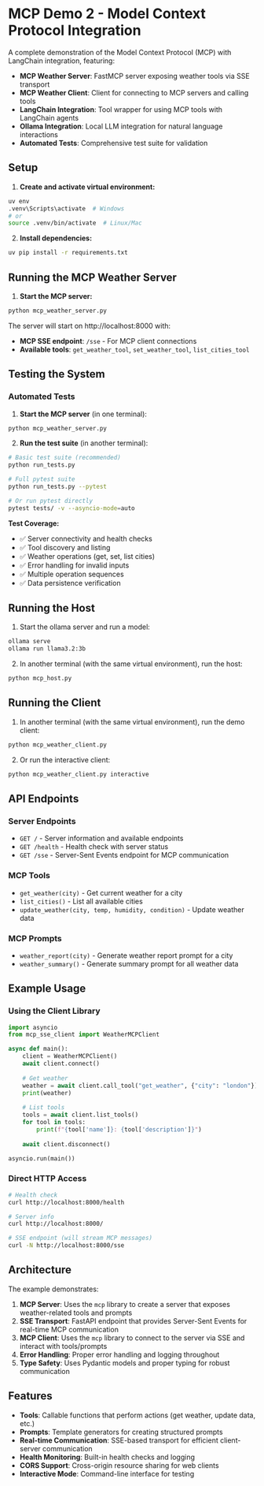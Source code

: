 # MCP Demo 2 - Model Context Protocol Integration

A complete demonstration of the Model Context Protocol (MCP) with LangChain integration, featuring:
- **MCP Weather Server**: FastMCP server exposing weather tools via SSE transport
- **MCP Weather Client**: Client for connecting to MCP servers and calling tools
- **LangChain Integration**: Tool wrapper for using MCP tools with LangChain agents
- **Ollama Integration**: Local LLM integration for natural language interactions
- **Automated Tests**: Comprehensive test suite for validation

## Setup

1. **Create and activate virtual environment:**
```bash
uv env
.venv\Scripts\activate  # Windows
# or
source .venv/bin/activate  # Linux/Mac
```

2. **Install dependencies:**
```bash
uv pip install -r requirements.txt
```

## Running the MCP Weather Server

1. **Start the MCP server:**
```bash
python mcp_weather_server.py
```

The server will start on http://localhost:8000 with:
- **MCP SSE endpoint**: `/sse` - For MCP client connections
- **Available tools**: `get_weather_tool`, `set_weather_tool`, `list_cities_tool`

## Testing the System

### Automated Tests

1. **Start the MCP server** (in one terminal):
```bash
python mcp_weather_server.py
```

2. **Run the test suite** (in another terminal):
```bash
# Basic test suite (recommended)
python run_tests.py

# Full pytest suite
python run_tests.py --pytest

# Or run pytest directly
pytest tests/ -v --asyncio-mode=auto
```

**Test Coverage:**
- ✅ Server connectivity and health checks
- ✅ Tool discovery and listing
- ✅ Weather operations (get, set, list cities)
- ✅ Error handling for invalid inputs
- ✅ Multiple operation sequences
- ✅ Data persistence verification

## Running the Host

1. Start the ollama server and run a model:
```bash
ollama serve
ollama run llama3.2:3b
```

2. In another terminal (with the same virtual environment), run the host:
```bash
python mcp_host.py
```

## Running the Client

1. In another terminal (with the same virtual environment), run the demo client:
```bash
python mcp_weather_client.py
```

2. Or run the interactive client:
```bash
python mcp_weather_client.py interactive
```

## API Endpoints

### Server Endpoints
- `GET /` - Server information and available endpoints
- `GET /health` - Health check with server status
- `GET /sse` - Server-Sent Events endpoint for MCP communication

### MCP Tools
- `get_weather(city)` - Get current weather for a city
- `list_cities()` - List all available cities
- `update_weather(city, temp, humidity, condition)` - Update weather data

### MCP Prompts
- `weather_report(city)` - Generate weather report prompt for a city
- `weather_summary()` - Generate summary prompt for all weather data

## Example Usage

### Using the Client Library
```python
import asyncio
from mcp_sse_client import WeatherMCPClient

async def main():
    client = WeatherMCPClient()
    await client.connect()
    
    # Get weather
    weather = await client.call_tool("get_weather", {"city": "london"})
    print(weather)
    
    # List tools
    tools = await client.list_tools()
    for tool in tools:
        print(f"{tool['name']}: {tool['description']}")
    
    await client.disconnect()

asyncio.run(main())
```

### Direct HTTP Access
```bash
# Health check
curl http://localhost:8000/health

# Server info
curl http://localhost:8000/

# SSE endpoint (will stream MCP messages)
curl -N http://localhost:8000/sse
```

## Architecture

The example demonstrates:

1. **MCP Server**: Uses the `mcp` library to create a server that exposes weather-related tools and prompts
2. **SSE Transport**: FastAPI endpoint that provides Server-Sent Events for real-time MCP communication
3. **MCP Client**: Uses the `mcp` library to connect to the server via SSE and interact with tools/prompts
4. **Error Handling**: Proper error handling and logging throughout
5. **Type Safety**: Uses Pydantic models and proper typing for robust communication

## Features

- **Tools**: Callable functions that perform actions (get weather, update data, etc.)
- **Prompts**: Template generators for creating structured prompts
- **Real-time Communication**: SSE-based transport for efficient client-server communication
- **Health Monitoring**: Built-in health checks and logging
- **CORS Support**: Cross-origin resource sharing for web clients
- **Interactive Mode**: Command-line interface for testing